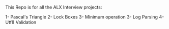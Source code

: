 This Repo is for all the ALX Interview projects:

1- Pascal's Triangle
2- Lock Boxes
3- Minimum operation
3- Log Parsing
4- Utf8 Validation
